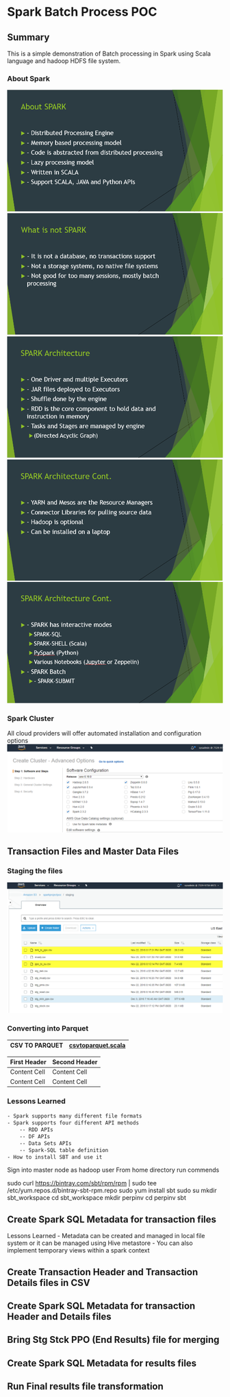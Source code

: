 # Spark Batch Process POC
## Summary
This is a simple demonstration of Batch processing in Spark using Scala language and hadoop HDFS file system. 

### About Spark
![](images/Page1.png)
![](images/Page2.png)
![](images/Page3.png)
![](images/Page4.png)
![](images/Page5.png)

### Spark Cluster
All cloud providers will offer automated installation and configuration options
![](images/Pict1.png)

## Transaction Files and Master Data Files
### Staging the files
![](images/Pict2.png)
### Converting into Parquet 
| CSV TO PARQUET | [csvtoparquet.scala](source_code/csvtoparquet.scala) |
| -------------- | ---------------------------------------------------- |

| First Header  | Second Header |
| ------------- | ------------- |
| Content Cell  | Content Cell  |
| Content Cell  | Content Cell  |

### Lessons Learned
	- Spark supports many different file formats
	- Spark supports four different API methods
		-- RDD APIs
		-- DF APIs
		-- Data Sets APIs
		-- Spark-SQL table definition
	- How to install SBT and use it
Sign into master node as hadoop user
From home directory run commends

sudo curl https://bintray.com/sbt/rpm/rpm | sudo tee /etc/yum.repos.d/bintray-sbt-rpm.repo
sudo yum install sbt
sudo su
mkdir sbt_workspace
cd sbt_workspace
mkdir perpinv
cd perpinv
sbt


## Create Spark SQL Metadata for transaction files
Lessons Learned
	- Metadata can be created and managed in local file system
		or it can be managed using Hive metastore
	- You can also implement temporary views within a spark context
	
## Create Transaction Header and Transaction Details files in CSV

## Create Spark SQL Metadata for transaction Header and Details files

## Bring Stg Stck PPO (End Results) file for merging

## Create Spark SQL Metadata for results files

## Run Final results file transformation

